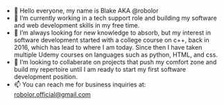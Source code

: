 - 👋 Hello everyone, my name is Blake AKA @robolor
- 👀 I’m currently working in a tech support role and building my software and web development skills in my free time.
- 🌱 I’m always looking for new knowledge to absorb, but my interest in software development started with a college course on c++, back in 2016, which has lead to where I am today. Since then I have taken multiple Udemy courses on languages such as python, HTML, and css. 
- 💞️ I’m looking to collaberate on projects that push my comfort zone and build my repertoire until I am ready to start my first software development position.
- 📫 You can reach me for business inquiries at: robolor.official@gmail.com

<!---
Robolor/Robolor is a ✨ special ✨ repository because its `README.md` (this file) appears on your GitHub profile.
You can click the Preview link to take a look at your changes.
--->
